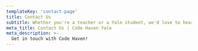 ```yaml
---
templateKey: 'contact-page'
title: Contact Us
subtitle: Whether you're a teacher or a Yale student, we'd love to hear from you! 
meta_title: Contact Us | Code Haven Yale
meta_description: >-
  Get in touch with Code Haven!
---
```


